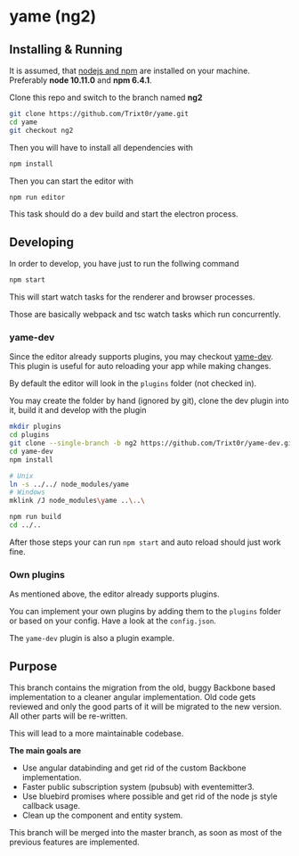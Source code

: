 # yame (ng2)

## Installing & Running

It is assumed, that [nodejs and npm](https://nodejs.org) are installed on your machine.
Preferably __node 10.11.0__ and __npm 6.4.1__.

Clone this repo and switch to the branch named __ng2__

```sh
git clone https://github.com/Trixt0r/yame.git
cd yame
git checkout ng2
```

Then you will have to install all dependencies with

```sh
npm install
```

Then you can start the editor with

```sh
npm run editor
```

This task should do a dev build and start the electron process.

## Developing

In order to develop, you have just to run the follwing command

```sh
npm start
```

This will start watch tasks for the renderer and browser processes.

Those are basically webpack and tsc watch tasks which run concurrently.

### yame-dev

Since the editor already supports plugins, you may checkout
[yame-dev](https://github.com/Trixt0r/yame-dev/tree/ng2). This plugin is useful for auto reloading your app while making changes.

By default the editor will look in the `plugins` folder (not checked in).

You may create the folder by hand (ignored by git), clone the dev plugin into it, build it and develop with the plugin

```sh
mkdir plugins
cd plugins
git clone --single-branch -b ng2 https://github.com/Trixt0r/yame-dev.git
cd yame-dev
npm install

# Unix
ln -s ../../ node_modules/yame
# Windows
mklink /J node_modules\yame ..\..\

npm run build
cd ../..
```

After those steps your can run `npm start` and auto reload should just work fine.

### Own plugins

As mentioned above, the editor already supports plugins.

You can implement your own plugins by adding them to the `plugins` folder or based on your config. Have a look at the `config.json`.

The `yame-dev` plugin is also a plugin example.

## Purpose
This branch contains the migration from the old, buggy Backbone based implementation to a cleaner angular implementation.
Old code gets reviewed and only the good parts of it will be migrated to the new version. All other parts will be re-written.

This will lead to a more maintainable codebase.

__The main goals are__
* Use angular databinding and get rid of the custom Backbone implementation.
* Faster public subscription system (pubsub) with eventemitter3.
* Use bluebird promises where possible and get rid of the node js style callback usage.
* Clean up the component and entity system.

This branch will be merged into the master branch, as soon as most of the previous features are implemented.
